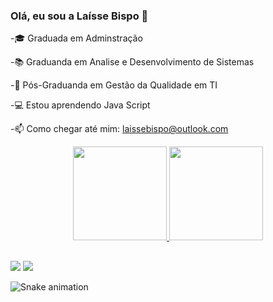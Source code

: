### Olá, eu sou a Laísse Bispo 🌼


-🎓 Graduada em Adminstração

-📚 Graduanda em Analise e Desenvolvimento de Sistemas

-📑 Pós-Graduanda em Gestão da Qualidade em TI

-💻 Estou aprendendo Java Script

-📫 Como chegar até mim: laissebispo@outlook.com

<div align="center">
  <a href="https://github.com/laissebispo"><img height="150em" src="https://github-readme-stats.vercel.app/api?username=laissebispo&show_icons=true&theme=cobalt&include_all_commits=true&count_private=true"/>
    <img height="150em" src="https://github-readme-stats.vercel.app/api/top-langs/?username=laissebispo&layout=compact&langs_count=7&theme=cobalt"/>
</div>
  
  ##
  

<div>
   
 <a href="https://discord.com/channels/@me/900464047386943571" target="_blank"><img src="https://img.shields.io/badge/Discord-7289DA?style=for-the-badge&logo=discord&logoColor=white" target="_blank"></a>   <a href="https://www.linkedin.com/in/laissebispo/" target="_blank"><img src="https://img.shields.io/badge/-LinkedIn-%230077B5?style=for-the-badge&logo=linkedin&logoColor=white" target="_blank"></a> 
  </div>

![Snake animation](https://github.com/laissebispo/laissebispo/blob/output/github-contribution-grid-snake.svg)
